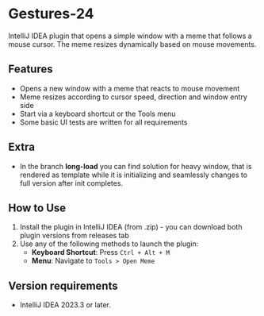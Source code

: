 # Gestures-24

IntelliJ IDEA plugin that opens a simple window with a meme that
follows a mouse cursor. The meme resizes dynamically based on mouse movements.

## Features
- Opens a new window with a meme that reacts to mouse movement
- Meme resizes according to cursor speed, direction and window entry side
- Start via a keyboard shortcut or the Tools menu
- Some basic UI tests are written for all requirements

## Extra
- In the branch **long-load** you can find solution for heavy window,
that is rendered as template while it is initializing and seamlessly changes
to full version after init completes.

## How to Use
1. Install the plugin in IntelliJ IDEA (from .zip) - 
you can download both plugin versions from releases tab
2. Use any of the following methods to launch the plugin:
    - **Keyboard Shortcut**: Press `Ctrl + Alt + M`
    - **Menu**: Navigate to `Tools > Open Meme`

## Version requirements
- IntelliJ IDEA 2023.3 or later.

